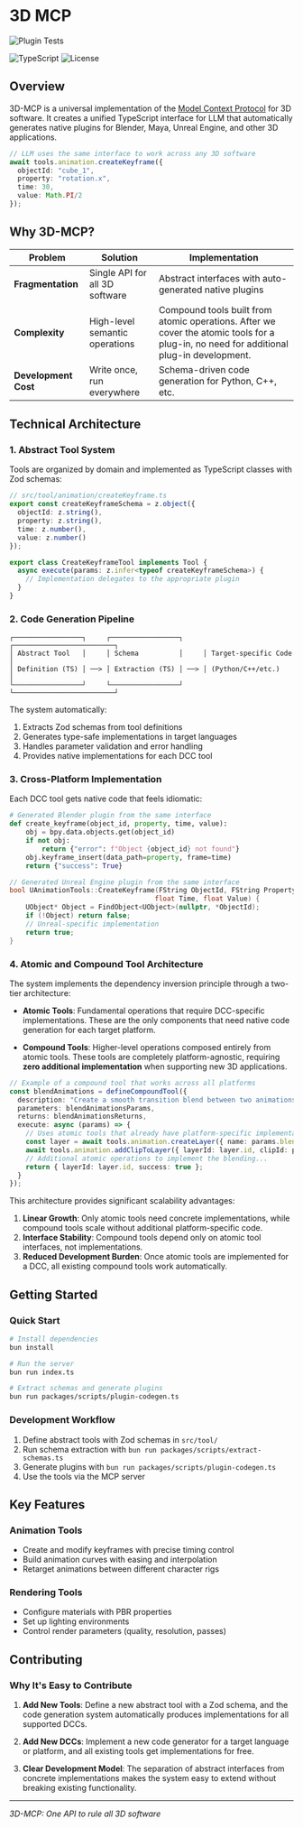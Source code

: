 # 3D MCP

![Plugin Tests](https://github.com/team-plask/3d-mcp/workflows/Plugin%20Code%20Generation%20Tests/badge.svg)

![TypeScript](https://img.shields.io/badge/TypeScript-5.0%2B-blue) ![License](https://img.shields.io/badge/License-Apache_2.0-green)

## Overview

3D-MCP is a universal implementation of the [Model Context Protocol](https://modelcontextprotocol.io/introduction) for 3D software. It creates a unified TypeScript interface for LLM that automatically generates native plugins for Blender, Maya, Unreal Engine, and other 3D applications.

```typescript
// LLM uses the same interface to work across any 3D software
await tools.animation.createKeyframe({
  objectId: "cube_1",
  property: "rotation.x",
  time: 30,
  value: Math.PI/2
});
```

## Why 3D-MCP?

| Problem | Solution | Implementation |
|---------|----------|----------------|
| **Fragmentation** | Single API for all 3D software | Abstract interfaces with auto-generated native plugins |
| **Complexity** | High-level semantic operations | Compound tools built from atomic operations. After we cover the atomic tools for a plug-in, no need for additional plug-in development. |
| **Development Cost** | Write once, run everywhere | Schema-driven code generation for Python, C++, etc. |

## Technical Architecture

### 1. Abstract Tool System

Tools are organized by domain and implemented as TypeScript classes with Zod schemas:

```typescript
// src/tool/animation/createKeyframe.ts
export const createKeyframeSchema = z.object({
  objectId: z.string(),
  property: z.string(),
  time: z.number(),
  value: z.number()
});

export class CreateKeyframeTool implements Tool {
  async execute(params: z.infer<typeof createKeyframeSchema>) {
    // Implementation delegates to the appropriate plugin
  }
}
```

### 2. Code Generation Pipeline

```
┌─────────────────┐     ┌─────────────────┐     ┌─────────────────────────┐
│ Abstract Tool   │     │ Schema          │     │ Target-specific Code    │
│ Definition (TS) │ ──> │ Extraction (TS) │ ──> │ (Python/C++/etc.)       │
└─────────────────┘     └─────────────────┘     └─────────────────────────┘
```

The system automatically:
1. Extracts Zod schemas from tool definitions
2. Generates type-safe implementations in target languages
3. Handles parameter validation and error handling
4. Provides native implementations for each DCC tool

### 3. Cross-Platform Implementation

Each DCC tool gets native code that feels idiomatic:

```python
# Generated Blender plugin from the same interface
def create_keyframe(object_id, property, time, value):
    obj = bpy.data.objects.get(object_id)
    if not obj:
        return {"error": f"Object {object_id} not found"}
    obj.keyframe_insert(data_path=property, frame=time)
    return {"success": True}
```

```cpp
// Generated Unreal Engine plugin from the same interface
bool UAnimationTools::CreateKeyframe(FString ObjectId, FString Property, 
                                    float Time, float Value) {
    UObject* Object = FindObject<UObject>(nullptr, *ObjectId);
    if (!Object) return false;
    // Unreal-specific implementation
    return true;
}
```

### 4. Atomic and Compound Tool Architecture

The system implements the dependency inversion principle through a two-tier architecture:

- **Atomic Tools**: Fundamental operations that require DCC-specific implementations. These are the only components that need native code generation for each target platform.

- **Compound Tools**: Higher-level operations composed entirely from atomic tools. These tools are completely platform-agnostic, requiring **zero additional implementation** when supporting new 3D applications.

```typescript
// Example of a compound tool that works across all platforms
const blendAnimations = defineCompoundTool({
  description: "Create a smooth transition blend between two animations",
  parameters: blendAnimationsParams,
  returns: blendAnimationsReturns,
  execute: async (params) => {
    // Uses atomic tools that already have platform-specific implementations
    const layer = await tools.animation.createLayer({ name: params.blendLayerName });
    await tools.animation.addClipToLayer({ layerId: layer.id, clipId: params.fromClipId });
    // Additional atomic operations to implement the blending...
    return { layerId: layer.id, success: true };
  }
});
```

This architecture provides significant scalability advantages:

1. **Linear Growth**: Only atomic tools need concrete implementations, while compound tools scale without additional platform-specific code.
2. **Interface Stability**: Compound tools depend only on atomic tool interfaces, not implementations.
3. **Reduced Development Burden**: Once atomic tools are implemented for a DCC, all existing compound tools work automatically.

## Getting Started

### Quick Start

```bash
# Install dependencies
bun install

# Run the server
bun run index.ts

# Extract schemas and generate plugins
bun run packages/scripts/plugin-codegen.ts
```

### Development Workflow

1. Define abstract tools with Zod schemas in `src/tool/`
2. Run schema extraction with `bun run packages/scripts/extract-schemas.ts`
3. Generate plugins with `bun run packages/scripts/plugin-codegen.ts`
4. Use the tools via the MCP server

## Key Features

### Animation Tools
- Create and modify keyframes with precise timing control
- Build animation curves with easing and interpolation
- Retarget animations between different character rigs

### Rendering Tools
- Configure materials with PBR properties
- Set up lighting environments
- Control render parameters (quality, resolution, passes)

## Contributing

### Why It's Easy to Contribute

1. **Add New Tools**: Define a new abstract tool with a Zod schema, and the code generation system automatically produces implementations for all supported DCCs.

2. **Add New DCCs**: Implement a new code generator for a target language or platform, and all existing tools get implementations for free.

3. **Clear Development Model**: The separation of abstract interfaces from concrete implementations makes the system easy to extend without breaking existing functionality.

---

*3D-MCP: One API to rule all 3D software*